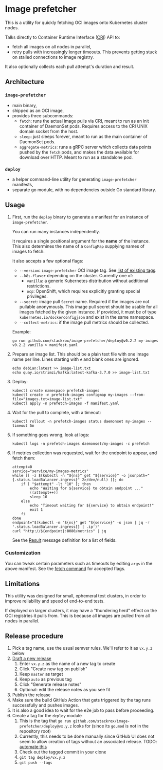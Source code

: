 # Image prefetcher

This is a utility for quickly fetching OCI images onto Kubernetes cluster nodes.

Talks directly to Container Runtime Interface ([CRI](https://kubernetes.io/docs/concepts/architecture/cri/)) API to:
- fetch all images on all nodes in parallel,
- retry pulls with increasingly longer timeouts. This prevents getting stuck on stalled connections to image registry.

It also optionally collects each pull attempt's duration and result.

## Architecture

### `image-prefetcher`

- main binary,
- shipped as an OCI image,
- provides three subcommands:
  - `fetch`: runs the actual image pulls via CRI, meant to run as an init container
    of DaemonSet pods.
    Requires access to the CRI UNIX domain socket from the host.
  - `sleep`: just sleeps forever, meant to run as the main container of DaemonSet pods.
  - `aggregate-metrics`: runs a gRPC server which collects data points pushed by the
    `fetch` pods, and makes the data available for download over HTTP.
    Meant to run as a standalone pod.

### `deploy`

- a helper command-line utility for generating `image-prefetcher` manifests,
- separate go module, with no dependencies outside Go standard library.

## Usage

1. First, run the `deploy` binary to generate a manifest for an instance of `image-prefetcher`.

   You can run many instances independently.

   It requires a single positional argument for the **name** of the instance.
   This also determines the name of a `ConfigMap` supplying names of images to fetch.

   It also accepts a few optional flags:
   - `--version`: `image-prefetcher` OCI image tag. See [list of existing tags](https://quay.io/repository/mowsiany/image-prefetcher?tab=tags).
   - `--k8s-flavor` depending on the cluster. Currently one of:
     - `vanilla`: a generic Kubernetes distribution without additional restrictions.
     - `ocp`: OpenShift, which requires explicitly granting special privileges.
   - `--secret`: image pull `Secret` name. Required if the images are not pullable anonymously.
     This image pull secret should be usable for all images fetched by the given instance.
     If provided, it must be of type `kubernetes.io/dockerconfigjson` and exist in the same namespace.
   - `--collect-metrics`: if the image pull metrics should be collected.

   Example:

   ```
   go run github.com/stackrox/image-prefetcher/deploy@v0.2.2 my-images v0.2.2 vanilla > manifest.yaml
   ```

2. Prepare an image list. This should be a plain text file with one image name per line.
   Lines starting with `#` and blank ones are ignored.
   ```
   echo debian:latest >> image-list.txt
   echo quay.io/strimzi/kafka:latest-kafka-3.7.0 >> image-list.txt
   ```

3. Deploy:
   ```
   kubectl create namespace prefetch-images
   kubectl create -n prefetch-images configmap my-images --from-file="images.txt=image-list.txt"
   kubectl apply -n prefetch-images -f manifest.yaml
   ```

4. Wait for the pull to complete, with a timeout:
   ```
   kubectl rollout -n prefetch-images status daemonset my-images --timeout 5m
   ```

5. If something goes wrong, look at logs:
   ```
   kubectl logs -n prefetch-images daemonset/my-images -c prefetch
   ```

6. If metrics collection was requested, wait for the endpoint to appear, and fetch them:
   ```
   attempt=0
   service="service/my-images-metrics"
   while [[ -z $(kubectl -n "${ns}" get "${service}" -o jsonpath="{.status.loadBalancer.ingress}" 2>/dev/null) ]]; do
       if [ "$attempt" -lt "10" ]; then
           echo "Waiting for ${service} to obtain endpoint ..."
           ((attempt++))
           sleep 10
       else
           echo "Timeout waiting for ${service} to obtain endpoint!"
           exit 1
       fi
   done
   endpoint="$(kubectl -n "${ns}" get "${service}" -o json | jq -r '.status.loadBalancer.ingress[] | .ip')"
   curl "http://${endpoint}:8080/metrics" | jq
   ```
   
   See the [Result](internal/metrics/metrics.proto) message definition for a list of fields.

### Customization

You can tweak certain parameters such as timeouts by editing `args` in the above manifest.
See the [fetch command](./cmd/fetch.go) for accepted flags.

## Limitations

This utility was designed for small, ephemeral test clusters, in order to improve reliability and speed of end-to-end tests.

If deployed on larger clusters, it may have a "thundering herd" effect on the OCI registries it pulls from.
This is because all images are pulled from all nodes in parallel.

## Release procedure

1. Pick a tag name, use the usual semver rules. We'll refer to it as `vx.y.z` below
2. [Draft a new release](https://github.com/stackrox/image-prefetcher/releases/new)
   1. Enter `vx.y.z` as the name of a new tag to create
   2. Click "Create new tag on publish"
   3. Keep `master` as target
   4. Keep `auto` as previous tag
   5. Click "Generate release notes"
   6. Optional: edit the release notes as you see fit
3. Publish the release
4. Make sure the build GitHub Action that gets triggered by the tag runs successfully and pushes images.
5. It is also a good idea to wait for the e2e job to pass before proceeding.
6. Create a tag for the `deploy` module
   1. This is the tag that `go run github.com/stackrox/image-prefetcher/deploy@vx.y.z` looks for (since its `go.mod` is
      not in the repository root)
   2. Currently, this needs to be done manually since GitHub UI does not seem to allow creation of tags without
      an associated release. TODO: [automate this](https://github.com/stackrox/image-prefetcher/issues/30)
   3. Check out the tagged commit in your clone
   4. `git tag deploy/vx.y.z`
   5. `git push --tags`
